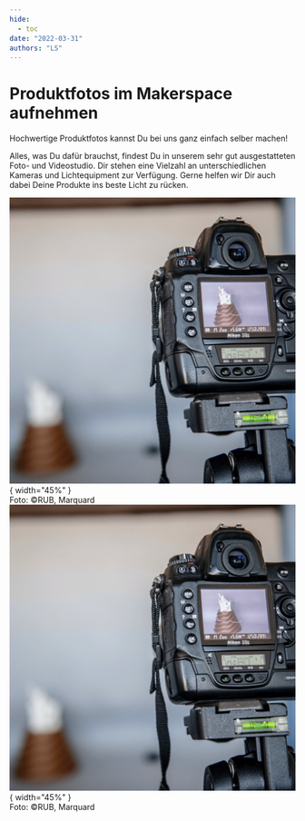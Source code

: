 ```yaml
---
hide:
  - toc
date: "2022-03-31"
authors: "LS"   
---
```


# Produktfotos im Makerspace aufnehmen

Hochwertige Produktfotos kannst Du bei uns ganz einfach selber machen!

Alles, was Du dafür brauchst, findest Du in unserem sehr gut ausgestatteten Foto- und Videostudio.
Dir stehen eine Vielzahl an unterschiedlichen Kameras und Lichtequipment zur Verfügung.
Gerne helfen wir Dir auch dabei Deine Produkte ins beste Licht zu rücken.

![ Im Vordergrund des Fotos ist eine Fotokamera. Auf dem Display der Kamera ist eine 3D-gedruckte Statue zu sehen, die auf einem 3D-gedruckten Blumentopf platziert ist, der auf dem Kopf steht.](../medien/2022-03-31a.jpg){ width="45%" }  
Foto: ©RUB, Marquard  
![ Ein Blick in unser Medienlabor. Im Vordergrund eine Computerworkerstation, mit Audiointerface. Im Hintergrund eine Fotoleinwand, eine Kamera auf Stativ und verschiedenes anderes Fotoequipment, wie Blitzgeräte.](../medien/2022-03-31a.jpg){ width="45%" }  
Foto: ©RUB, Marquard
